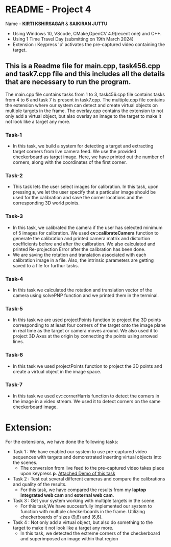 # README - Project 4
Name - **KIRTI KSHIRSAGAR** & **SAIKIRAN JUTTU**

- Using Windows 10, VScode, CMake,OpenCV 4.9(recent one) and C++.
- Using 1 Time Travel Day (submitting on 19th March 2024)
- Extension : Keypress 'p' activates the pre-captured video containing the target.

## This is a Readme file for main.cpp, task456.cpp and task7.cpp file and this includes all the details that are necessary to run the program.

The main.cpp file contains tasks from 1 to 3, task456.cpp file contains tasks from 4 to 6 and task 7 is present in task7.cpp. The multiple.cpp file contains the extension where our system can detect and create virtual objects on multiple targets in the frame. The overlay.cpp contains the extension to not only add a virtual object, but also overlay an image to the target to make it not look like a target any more. 

### Task-1
-  In this task, we build a system for detecting a target and extracting target corners from live camera feed. We use the provided checkerboard as target image. Here, we have printed out the number of corners, along with the coordinates of the first corner.

### Task-2
- This task lets the user select images for calibration. In this task, upon pressing **s**, we let the user specify that a particular image should be used for the calibration and save the corner locations and the corresponding 3D world points.

### Task-3
- In this task, we calibrated the camera if the user has selected minimum of 5 images for calibration. We used **cv::calibrateCamera** function to generate the calibration and printed camera matrix and distortion coefficients before and after the calibration. We also calculated and printed Re-projection Error after the calibration has been done. 
- We are saving the rotation and translation associated with each calibration image in a file. Also, the intrinsic parameters are getting saved to a file for furthur tasks.

### Task-4
-  In this task we calculated the rotation and translation vector of the camera using solvePNP function and we printed them in the terminal.
### Task-5
-  In this task we are used projectPoints function to project the 3D points corresponding to at least four corners of the target onto the image plane in real time as the target or camera moves around. We also used it to project 3D Axes at the origin by connecting the points using arrowed lines.
### Task-6
-  In this task we used projectPoints function to project the 3D points and create a virtual object in the image space.
### Task-7
-  In this task we used cv::cornerHarris function to detect the corners in the image in a video stream. We used it to detect corners on the same checkerboard image.
# Extension:
For the extensions, we have done the following tasks:
- Task 1 : We have enabled our system to use pre-captured video sequences with targets and demonstrated inserting virtual objects into the scenes.
    * The conversion from live feed to the pre-captured video takes place upon keypress **p**. [Attached Demo of this task](https://drive.google.com/file/d/103mUiSgL6q1pJ2LhHZq8z1r2gVORhIdA/view?usp=sharing)
- Task 2 : Test out several different cameras and compare the calibrations and quality of the results. 
    * For this task, we have compared the results from my **laptop integrated web cam** and **external web cam**.
- Task 3 : Get your system working with multiple targets in the scene.
    * For this task,We have successfully implemented our system to function with multiple checkerboards in the frame. Utilizing checkerboards of sizes (9,6) and (6,6).
- Task 4 : Not only add a virtual object, but also do something to the target to make it not look like a target any more.
    * In this task, we detected the extreme corners of the checkerboard and superimposed an image within that region


 